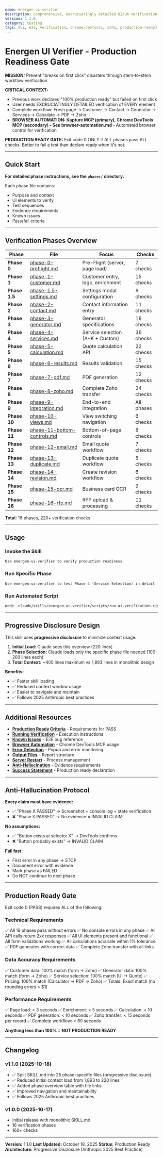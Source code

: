 ```yaml
---
name: energen-ui-verifier
description: Comprehensive, excruciatingly detailed UI/UX verification for Energen Calculator v5.0 - No false "production ready" claims
version: 1.1.0
category: testing
tags: [ui, e2e, verification, chrome-devtools, zoho, production-ready]
---
```


# Energen UI Verifier - Production Readiness Gate

**MISSION:** Prevent "breaks on first click" disasters through stem-to-stern workflow verification.

**CRITICAL CONTEXT:**
- Previous work declared "100% production ready" but failed on first click
- User needs EXCRUCIATINGLY DETAILED verification of EVERY element
- Complete workflow: Fresh page → Customer → Contact → Generator → Services → Calculate → PDF → Zoho
- **BROWSER AUTOMATION: Kapture MCP (primary), Chrome DevTools MCP (secondary) - See browser-automation.md** - Automated browser control for verification

**PRODUCTION READY GATE:** Exit code 0 ONLY if ALL phases pass ALL checks. Better to fail a test than declare ready when it's not.

---

## Quick Start

**For detailed phase instructions, see the `phases/` directory.**

Each phase file contains:
- Purpose and context
- UI elements to verify
- Test sequences
- Evidence requirements
- Known issues
- Pass/fail criteria

---

## Verification Phases Overview

| Phase | File | Focus | Checks |
|-------|------|-------|--------|
| **Phase 0** | [phase-0-preflight.md](phases/phase-0-preflight.md) | Pre-Flight (server, page load) | 7 checks |
| **Phase 1** | [phase-1-customer.md](phases/phase-1-customer.md) | Customer entry, logo, enrichment | 15 checks |
| **Phase 1.5** | [phase-1.5-settings.md](phases/phase-1.5-settings.md) | Settings modal configuration | 8 checks |
| **Phase 2** | [phase-2-contact.md](phases/phase-2-contact.md) | Contact information entry | 11 checks |
| **Phase 3** | [phase-3-generator.md](phases/phase-3-generator.md) | Generator specifications | 18 checks |
| **Phase 4** | [phase-4-services.md](phases/phase-4-services.md) | Service selection (A-K + Custom) | 36 checks |
| **Phase 5** | [phase-5-calculation.md](phases/phase-5-calculation.md) | Quote calculation API | 22 checks |
| **Phase 6** | [phase-6-results.md](phases/phase-6-results.md) | Results validation | 15 checks |
| **Phase 7** | [phase-7-pdf.md](phases/phase-7-pdf.md) | PDF generation | 12 checks |
| **Phase 8** | [phase-8-zoho.md](phases/phase-8-zoho.md) | Complete Zoho transfer | 24 checks |
| **Phase 9** | [phase-9-integration.md](phases/phase-9-integration.md) | End-to-end integration | All phases |
| **Phase 10** | [phase-10-views.md](phases/phase-10-views.md) | View switching navigation | 6 checks |
| **Phase 11** | [phase-11-bottom-controls.md](phases/phase-11-bottom-controls.md) | Bottom-of-page controls | 8 checks |
| **Phase 12** | [phase-12-email.md](phases/phase-12-email.md) | Email quote workflow | 7 checks |
| **Phase 13** | [phase-13-duplicate.md](phases/phase-13-duplicate.md) | Duplicate quote workflow | 5 checks |
| **Phase 14** | [phase-14-revision.md](phases/phase-14-revision.md) | Create revision workflow | 6 checks |
| **Phase 15** | [phase-15-ocr.md](phases/phase-15-ocr.md) | Business card OCR | 9 checks |
| **Phase 16** | [phase-16-rfp.md](phases/phase-16-rfp.md) | RFP upload & processing | 11 checks |

**Total:** 16 phases, 220+ verification checks

---

## Usage

### Invoke the Skill
```
Use energen-ui-verifier to verify production readiness
```

### Run Specific Phase
```
Use energen-ui-verifier to test Phase 4 (Service Selection) in detail
```

### Run Automated Script
```bash
node .claude/skills/energen-ui-verifier/scripts/run-ui-verification.cjs
```

---

## Progressive Disclosure Design

This skill uses **progressive disclosure** to minimize context usage:

1. **Initial Load:** Claude sees this overview (220 lines)
2. **Phase Selection:** Claude loads only the specific phase file needed (100-200 lines each)
3. **Total Context:** ~400 lines maximum vs 1,893 lines in monolithic design

**Benefits:**
- ✅ Faster skill loading
- ✅ Reduced context window usage
- ✅ Easier to navigate and maintain
- ✅ Follows 2025 Anthropic best practices

---

## Additional Resources

- **[Production Ready Criteria](phases/production-ready-criteria.md)** - Requirements for PASS
- **[Running Verification](phases/running-verification.md)** - Execution instructions
- **[Known Issues](phases/known-issues.md)** - E2E bug reference
- **[Browser Automation](phases/browser-automation.md)** - Chrome DevTools MCP usage
- **[Error Detection](phases/error-detection.md)** - Popup and error monitoring
- **[Output Files](phases/output-files.md)** - Report structure
- **[Server Restart](phases/server-restart.md)** - Process management
- **[Anti-Hallucination](phases/anti-hallucination.md)** - Evidence requirements
- **[Success Statement](phases/success-statement.md)** - Production ready declaration

---

## Anti-Hallucination Protocol

**Every claim must have evidence:**
- ✅ "Phase X PASSED" → Screenshot + console log + state verification
- ❌ "Phase X PASSED" → No evidence = INVALID CLAIM

**No assumptions:**
- ✅ "Button exists at selector X" → DevTools confirms
- ❌ "Button probably exists" → INVALID CLAIM

**Fail fast:**
- First error in any phase → STOP
- Document error with evidence
- Mark phase as FAILED
- Do NOT continue to next phase

---

## Production Ready Gate

Exit code 0 (PASS) requires ALL of the following:

### Technical Requirements
✅ All 16 phases pass without errors
✅ No console errors in any phase
✅ All API calls return 2xx responses
✅ All UI elements present and functional
✅ All form validations working
✅ All calculations accurate within 1% tolerance
✅ PDF generates with correct data
✅ Complete Zoho transfer with all links

### Data Accuracy Requirements
✅ Customer data: 100% match (form → Zoho)
✅ Generator data: 100% match (form → Zoho)
✅ Service selection: 100% match (UI → Quote)
✅ Pricing: 100% match (Calculator → PDF → Zoho)
✅ Totals: Exact match (no rounding errors > $1)

### Performance Requirements
✅ Page load: < 3 seconds
✅ Enrichment: < 5 seconds
✅ Calculation: < 10 seconds
✅ PDF generation: < 10 seconds
✅ Zoho transfer: < 15 seconds per record
✅ Complete workflow: < 60 seconds

**Anything less than 100% = NOT PRODUCTION READY**

---

## Changelog

### v1.1.0 (2025-10-18)
- ✅ Split SKILL.md into 25 phase-specific files (progressive disclosure)
- ✅ Reduced initial context load from 1,893 to 220 lines
- ✅ Added phase overview table with file links
- ✅ Improved navigation and maintainability
- ✅ Follows 2025 Anthropic best practices

### v1.0.0 (2025-10-17)
- Initial release with monolithic SKILL.md
- 16 verification phases
- 160+ checks

---

**Version:** 1.1.0
**Last Updated:** October 18, 2025
**Status:** Production Ready
**Architecture:** Progressive Disclosure (Anthropic 2025 Best Practice)
